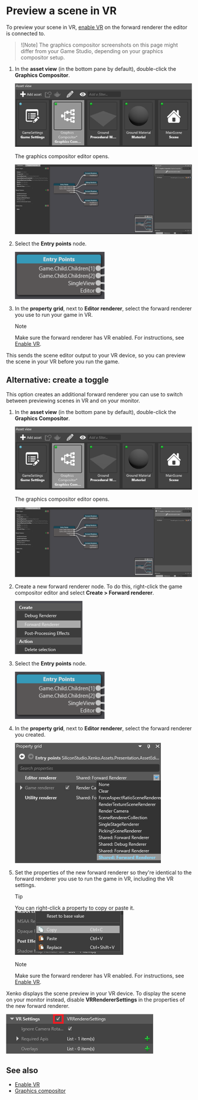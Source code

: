 # Preview a scene in VR

To preview your scene in VR, [enable VR](enable-vr.md) on the forward renderer the editor is connected to.

>![Note]
>The graphics compositor screenshots on this page might differ from your Game Studio, depending on your graphics compositor setup.

1. In the **asset view** (in the bottom pane by default), double-click the **Graphics Compositor**.

    ![Graphics Compositor asset](../graphics/graphics-compositor/media/graphics-compositor-asset.png)

    The graphics compositor editor opens.

    ![Graphics Compositor editor](media/graphics-compositor-VR-template.png)

2. Select the **Entry points** node.

    ![Entry points node](media/entry-points-node.png)

3. In the **property grid**, next to **Editor renderer**, select the forward renderer you use to run your game in VR.

    > [!Note]
    > Make sure the forward renderer has VR enabled. For instructions, see [Enable VR](enable-vr.md).

This sends the scene editor output to your VR device, so you can preview the scene in your VR before you run the game.

## Alternative: create a toggle

This option creates an additional forward renderer you can use to switch between previewing scenes in VR and on your monitor.

1. In the **asset view** (in the bottom pane by default), double-click the **Graphics Compositor**.

    ![Graphics Compositor asset](../graphics/graphics-compositor/media/graphics-compositor-asset.png)

    The graphics compositor editor opens.

    ![Graphics Compositor editor](media/graphics-compositor-VR-template.png)

2. Create a new forward renderer node. To do this, right-click the game compositor editor and select **Create > Forward renderer**.

    ![Create forward renderer](media/create-forward-renderer.png)

3. Select the **Entry points** node.

    ![Entry points node](media/entry-points-node.png)

4. In the **property grid**, next to **Editor renderer**, select the forward renderer you created.

    ![Select forward renderer](media/select-editor-forward-renderer.png)

5. Set the properties of the new forward renderer so they're identical to the forward renderer you use to run the game in VR, including the VR settings.

    > [!Tip]
    > You can right-click a property to copy or paste it.
    > ![Copy-paste properties](media/copy-paste-properties.png)

    > [!Note]
    > Make sure the forward renderer has VR enabled. For instructions, see [Enable VR](enable-vr.md).

Xenko displays the scene preview in your VR device. To display the scene on your monitor instead, disable **VRRendererSettings** in the properties of the new forward renderer.

![Enable VR](media/vr-renderer-settings.png)

## See also

* [Enable VR](enable-vr.md)
* [Graphics compositor](../graphics/graphics-compositor/index.md)